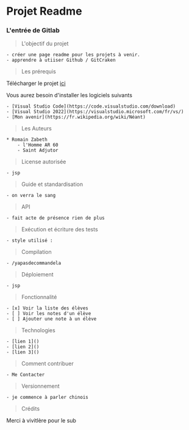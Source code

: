 # Projet Readme
### L'entrée de Gitlab

> L'objectif du projet

    - créer une page readme pour les projets à venir.
    - apprendre à utiiser Github / GitCraken

> Les prérequis

Télécharger le projet [ici](https://youtu.be/dQw4w9WgXcQ)

Vous aurez besoin d'installer les logiciels suivants 

    - [Visual Studio Code](https://code.visualstudio.com/download)
    - [Visual Studio 2022](https://visualstudio.microsoft.com/fr/vs/)
    - [Mon avenir](https://fr.wikipedia.org/wiki/Néant)

> Les Auteurs

    * Romain Zabeth 
        - l'Homme AR 60
        - Saint Adjutor

> License autorisée

    - jsp

> Guide et standardisation

    - on verra le sang

> API

    - fait acte de présence rien de plus

> Exécution et écriture des tests

    - style utilisé :

> Compilation

    - /yapasdecommandela

> Déploiement

    - jsp

> Fonctionnalité

    - [x] Voir la liste des élèves
    - [ ] Voir les notes d'un élève
    - [ ] Ajouter une note à un élève

> Technologies

    - [lien 1]()
    - [lien 2]()
    - [lien 3]()

> Comment contribuer 

    - Me Contacter

> Versionnement

    - je commence à parler chinois 

> Crédits

Merci à vivitlère pour le sub





